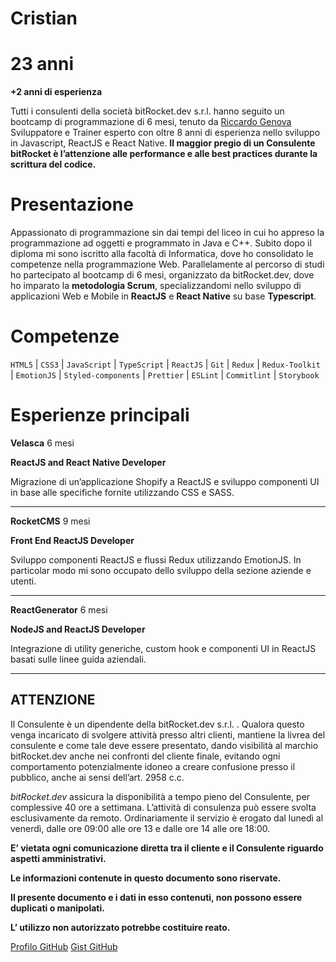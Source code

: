 # Cristian

# 23 anni

**+2 anni di esperienza**

Tutti i consulenti della società bitRocket.dev s.r.l. hanno seguito un bootcamp di programmazione di 6 mesi, tenuto da [Riccardo Genova](https://github.com/riccardogenova-bitrocketdev) Sviluppatore e Trainer esperto con oltre 8 anni di esperienza nello sviluppo in Javascript, ReactJS e React Native. **Il maggior pregio di un Consulente bitRocket è l’attenzione alle performance e alle best practices durante la scrittura del codice.**

# Presentazione

Appassionato di programmazione sin dai tempi del liceo in cui ho appreso la programmazione ad oggetti e programmato in Java e C++. Subito dopo il diploma mi sono iscritto alla facoltà di Informatica, dove ho consolidato le competenze nella programmazione Web. Parallelamente al percorso di studi ho partecipato al bootcamp di 6 mesi, organizzato da bitRocket.dev, dove ho imparato la **metodologia Scrum**, specializzandomi nello sviluppo di applicazioni Web e Mobile in **ReactJS** e **React Native** su base **Typescript**.

# Competenze

`HTML5` | `CSS3` | `JavaScript` | `TypeScript` | `ReactJS` | `Git` | `Redux` | `Redux-Toolkit` | `EmotionJS` | `Styled-components` | `Prettier` | `ESLint` | `Commitlint` | `Storybook`

# Esperienze principali

**Velasca** 6 mesi

**ReactJS and React Native Developer**

Migrazione di un’applicazione Shopify a ReactJS e sviluppo componenti UI in base alle specifiche fornite utilizzando CSS e SASS.

---

**RocketCMS** 9 mesi

**Front End ReactJS Developer**

Sviluppo componenti ReactJS e flussi Redux utilizzando EmotionJS. In particolar modo mi sono occupato dello sviluppo della sezione aziende e utenti.

---

**ReactGenerator** 6 mesi

**NodeJS and ReactJS Developer**

Integrazione di utility generiche, custom hook e componenti UI in ReactJS basati sulle linee guida aziendali.

---

## ATTENZIONE

Il Consulente è un dipendente della bitRocket.dev s.r.l. . Qualora questo venga incaricato di svolgere attività presso altri clienti, mantiene la livrea del consulente e come tale deve essere presentato, dando visibilità al marchio bitRocket.dev anche nei confronti del cliente finale, evitando ogni comportamento potenzialmente idoneo a creare confusione presso il pubblico, anche ai sensi dell’art. 2958 c.c.

_bitRocket.dev_ assicura la disponibilità a tempo pieno del Consulente, per complessive 40 ore a settimana. L’attività di consulenza può essere svolta esclusivamente da remoto. Ordinariamente il servizio è erogato dal lunedì al venerdì, dalle ore 09:00 alle ore 13 e dalle ore 14 alle ore 18:00.

**E’ vietata ogni comunicazione diretta tra il cliente e il Consulente riguardo aspetti amministrativi.**

**Le informazioni contenute in questo documento sono riservate.**

**Il presente documento e i dati in esso contenuti, non possono essere duplicati o manipolati.**

**L’ utilizzo non autorizzato potrebbe costituire reato.**

[Profilo GitHub](https://github.com/cristianpalermo-bitrocketdev)
[Gist GitHub](https://gist.github.com/cristianpalermo-bitrocketdev)
